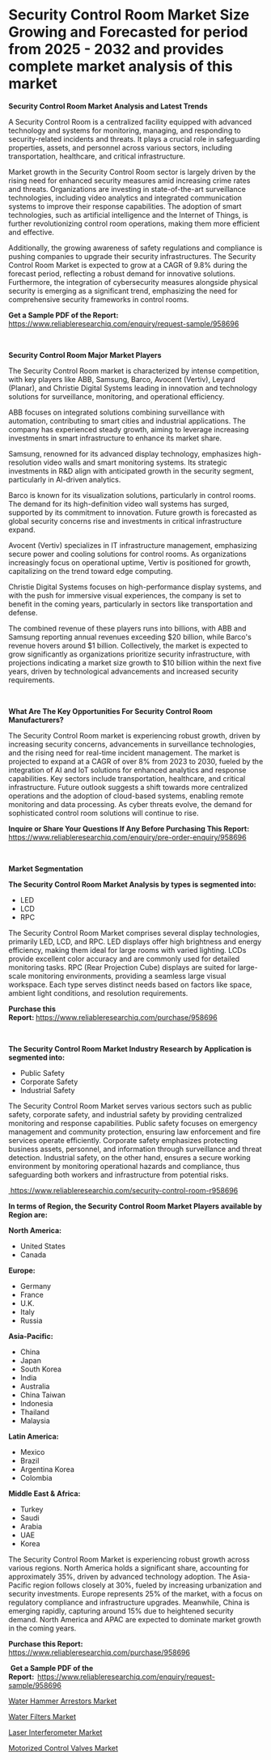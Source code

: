 <p><h1>Security Control Room Market Size Growing and Forecasted for period from 2025 - 2032 and provides complete market analysis of this market</h1></p><p><strong>Security Control Room Market Analysis and Latest Trends</strong></p>
<p><p>A Security Control Room is a centralized facility equipped with advanced technology and systems for monitoring, managing, and responding to security-related incidents and threats. It plays a crucial role in safeguarding properties, assets, and personnel across various sectors, including transportation, healthcare, and critical infrastructure.</p><p>Market growth in the Security Control Room sector is largely driven by the rising need for enhanced security measures amid increasing crime rates and threats. Organizations are investing in state-of-the-art surveillance technologies, including video analytics and integrated communication systems to improve their response capabilities. The adoption of smart technologies, such as artificial intelligence and the Internet of Things, is further revolutionizing control room operations, making them more efficient and effective.</p><p>Additionally, the growing awareness of safety regulations and compliance is pushing companies to upgrade their security infrastructures. The Security Control Room Market is expected to grow at a CAGR of 9.8% during the forecast period, reflecting a robust demand for innovative solutions. Furthermore, the integration of cybersecurity measures alongside physical security is emerging as a significant trend, emphasizing the need for comprehensive security frameworks in control rooms.</p></p>
<p><strong>Get a Sample PDF of the Report:&nbsp;</strong> <a href="https://www.reliableresearchiq.com/enquiry/request-sample/958696?utm_campaign=1141&utm_medium=2&utm_source=Github&utm_content=ia&utm_term=17022025&utm_id=security-control-room">https://www.reliableresearchiq.com/enquiry/request-sample/958696</a></p>
<p>&nbsp;</p>
<p><strong>Security Control Room Major Market Players</strong></p>
<p><p>The Security Control Room market is characterized by intense competition, with key players like ABB, Samsung, Barco, Avocent (Vertiv), Leyard (Planar), and Christie Digital Systems leading in innovation and technology solutions for surveillance, monitoring, and operational efficiency.</p><p>ABB focuses on integrated solutions combining surveillance with automation, contributing to smart cities and industrial applications. The company has experienced steady growth, aiming to leverage increasing investments in smart infrastructure to enhance its market share.</p><p>Samsung, renowned for its advanced display technology, emphasizes high-resolution video walls and smart monitoring systems. Its strategic investments in R&D align with anticipated growth in the security segment, particularly in AI-driven analytics.</p><p>Barco is known for its visualization solutions, particularly in control rooms. The demand for its high-definition video wall systems has surged, supported by its commitment to innovation. Future growth is forecasted as global security concerns rise and investments in critical infrastructure expand.</p><p>Avocent (Vertiv) specializes in IT infrastructure management, emphasizing secure power and cooling solutions for control rooms. As organizations increasingly focus on operational uptime, Vertiv is positioned for growth, capitalizing on the trend toward edge computing.</p><p>Christie Digital Systems focuses on high-performance display systems, and with the push for immersive visual experiences, the company is set to benefit in the coming years, particularly in sectors like transportation and defense.</p><p>The combined revenue of these players runs into billions, with ABB and Samsung reporting annual revenues exceeding $20 billion, while Barco's revenue hovers around $1 billion. Collectively, the market is expected to grow significantly as organizations prioritize security infrastructure, with projections indicating a market size growth to $10 billion within the next five years, driven by technological advancements and increased security requirements.</p></p>
<p>&nbsp;</p>
<p><strong>What Are The Key Opportunities For Security Control Room Manufacturers?</strong></p>
<p><p>The Security Control Room market is experiencing robust growth, driven by increasing security concerns, advancements in surveillance technologies, and the rising need for real-time incident management. The market is projected to expand at a CAGR of over 8% from 2023 to 2030, fueled by the integration of AI and IoT solutions for enhanced analytics and response capabilities. Key sectors include transportation, healthcare, and critical infrastructure. Future outlook suggests a shift towards more centralized operations and the adoption of cloud-based systems, enabling remote monitoring and data processing. As cyber threats evolve, the demand for sophisticated control room solutions will continue to rise.</p></p>
<p><strong>Inquire or Share Your Questions If Any Before Purchasing This Report:</strong> <a href="https://www.reliableresearchiq.com/enquiry/pre-order-enquiry/958696?utm_campaign=1141&utm_medium=2&utm_source=Github&utm_content=ia&utm_term=17022025&utm_id=security-control-room">https://www.reliableresearchiq.com/enquiry/pre-order-enquiry/958696</a></p>
<p>&nbsp;</p>
<p><strong>Market Segmentation</strong></p>
<p><strong>The Security Control Room Market Analysis by types is segmented into:</strong></p>
<p><ul><li>LED</li><li>LCD</li><li>RPC</li></ul></p>
<p><p>The Security Control Room Market comprises several display technologies, primarily LED, LCD, and RPC. LED displays offer high brightness and energy efficiency, making them ideal for large rooms with varied lighting. LCDs provide excellent color accuracy and are commonly used for detailed monitoring tasks. RPC (Rear Projection Cube) displays are suited for large-scale monitoring environments, providing a seamless large visual workspace. Each type serves distinct needs based on factors like space, ambient light conditions, and resolution requirements.</p></p>
<p><strong>Purchase this Report:&nbsp;</strong><a href="https://www.reliableresearchiq.com/purchase/958696?utm_campaign=1141&utm_medium=2&utm_source=Github&utm_content=ia&utm_term=17022025&utm_id=security-control-room">https://www.reliableresearchiq.com/purchase/958696</a></p>
<p>&nbsp;</p>
<p><strong>The Security Control Room Market Industry Research by Application is segmented into:</strong></p>
<p><ul><li>Public Safety</li><li>Corporate Safety</li><li>Industrial Safety</li></ul></p>
<p><p>The Security Control Room Market serves various sectors such as public safety, corporate safety, and industrial safety by providing centralized monitoring and response capabilities. Public safety focuses on emergency management and community protection, ensuring law enforcement and fire services operate efficiently. Corporate safety emphasizes protecting business assets, personnel, and information through surveillance and threat detection. Industrial safety, on the other hand, ensures a secure working environment by monitoring operational hazards and compliance, thus safeguarding both workers and infrastructure from potential risks.</p></p>
<p><a href="https://www.reliableresearchiq.com/security-control-room-r958696?utm_campaign=1141&utm_medium=2&utm_source=Github&utm_content=ia&utm_term=17022025&utm_id=security-control-room">&nbsp;https://www.reliableresearchiq.com/security-control-room-r958696</a></p>
<p><strong>In terms of Region, the Security Control Room Market Players available by Region are:</strong></p>
<p>
    <p> <strong> North America: </strong>
        <ul>
            <li>United States</li>
            <li>Canada</li>
        </ul>
        </p> 
    <p> <strong> Europe: </strong>
        <ul>
            <li>Germany</li>
            <li>France</li>
            <li>U.K.</li>
            <li>Italy</li>
            <li>Russia</li>
        </ul>
        </p> 
    <p> <strong> Asia-Pacific: </strong>
        <ul>
            <li>China</li>
            <li>Japan</li>
            <li>South Korea</li>
            <li>India</li>
            <li>Australia</li>
            <li>China Taiwan</li>
            <li>Indonesia</li>
            <li>Thailand</li>
            <li>Malaysia</li>
        </ul>
        </p> 
    <p> <strong> Latin America: </strong>
        <ul>
            <li>Mexico</li>
            <li>Brazil</li>
            <li>Argentina Korea</li>
            <li>Colombia</li>
        </ul>
        </p> 
    <p> <strong> Middle East & Africa: </strong>
        <ul>
            <li>Turkey</li>
            <li>Saudi</li>
            <li>Arabia</li>
            <li>UAE</li>
            <li>Korea</li>
        </ul>
    </p>
    </p>
<p><p>The Security Control Room Market is experiencing robust growth across various regions. North America holds a significant share, accounting for approximately 35%, driven by advanced technology adoption. The Asia-Pacific region follows closely at 30%, fueled by increasing urbanization and security investments. Europe represents 25% of the market, with a focus on regulatory compliance and infrastructure upgrades. Meanwhile, China is emerging rapidly, capturing around 15% due to heightened security demand. North America and APAC are expected to dominate market growth in the coming years.</p></p>
<p><strong>Purchase this Report: </strong><a href="https://www.reliableresearchiq.com/purchase/958696?utm_campaign=1141&utm_medium=2&utm_source=Github&utm_content=ia&utm_term=17022025&utm_id=security-control-room">https://www.reliableresearchiq.com/purchase/958696</a></p>
<p>&nbsp;<strong>Get a Sample PDF of the Report:&nbsp;&nbsp;</strong><a href="https://www.reliableresearchiq.com/enquiry/request-sample/958696?utm_campaign=1141&utm_medium=2&utm_source=Github&utm_content=ia&utm_term=17022025&utm_id=security-control-room">https://www.reliableresearchiq.com/enquiry/request-sample/958696</a></p>
<p><strong></strong></p>
<p><p><a href="https://github.com/boccalyver5k/Market-Research-Report-List-1/blob/main/water-hammer-arrestors-market.md?utm_campaign=1141&utm_medium=2&utm_source=Github&utm_content=ia&utm_term=17022025&utm_id=security-control-room">Water Hammer Arrestors Market</a></p><p><a href="https://github.com/plawragarile/Market-Research-Report-List-1/blob/main/water-filters-market.md?utm_campaign=1141&utm_medium=2&utm_source=Github&utm_content=ia&utm_term=17022025&utm_id=security-control-room">Water Filters Market</a></p><p><a href="https://github.com/toqiourir/Market-Research-Report-List-1/blob/main/laser-interferometer-market.md?utm_campaign=1141&utm_medium=2&utm_source=Github&utm_content=ia&utm_term=17022025&utm_id=security-control-room">Laser Interferometer Market</a></p><p><a href="https://github.com/hamremunazm4/Market-Research-Report-List-1/blob/main/motorized-control-valves-market.md?utm_campaign=1141&utm_medium=2&utm_source=Github&utm_content=ia&utm_term=17022025&utm_id=security-control-room">Motorized Control Valves Market</a></p></p>